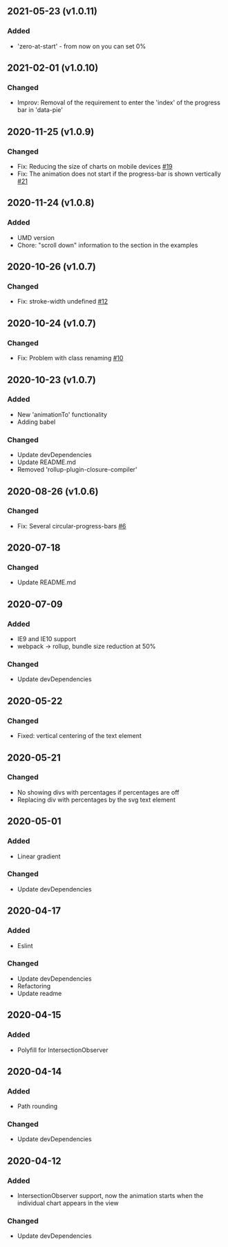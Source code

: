 ## 2021-05-23 (v1.0.11)
### Added
- 'zero-at-start' - from now on you can set 0%

## 2021-02-01 (v1.0.10)
### Changed
- Improv: Removal of the requirement to enter the 'index' of the progress bar in 'data-pie'

## 2020-11-25 (v1.0.9)
### Changed
- Fix: Reducing the size of charts on mobile devices [#19](https://github.com/tomik23/circular-progress-bar/issues/19)
- Fix: The animation does not start if the progress-bar is shown vertically [#21](https://github.com/tomik23/circular-progress-bar/issues/21)

## 2020-11-24 (v1.0.8)
### Added
- UMD version
- Chore: "scroll down" information to the section in the examples

## 2020-10-26 (v1.0.7)
### Changed
- Fix: stroke-width undefined [#12](https://github.com/tomik23/circular-progress-bar/issues/12)

## 2020-10-24 (v1.0.7)
### Changed
- Fix: Problem with class renaming [#10](https://github.com/tomik23/circular-progress-bar/issues/10)

## 2020-10-23 (v1.0.7)
### Added
- New 'animationTo' functionality
- Adding babel

### Changed
- Update devDependencies
- Update README.md
- Removed 'rollup-plugin-closure-compiler'

## 2020-08-26 (v1.0.6)
### Changed
- Fix: Several circular-progress-bars [#6](https://github.com/tomik23/circular-progress-bar/issues/6)

## 2020-07-18
### Changed
- Update README.md

## 2020-07-09
### Added
- IE9 and IE10 support
- webpack -> rollup, bundle size reduction at 50%

### Changed
- Update devDependencies

## 2020-05-22
### Changed
- Fixed: vertical centering of the text element

## 2020-05-21
### Changed
- No showing divs with percentages if percentages are off
- Replacing div with percentages by the svg text element

## 2020-05-01
### Added
- Linear gradient

### Changed
- Update devDependencies

## 2020-04-17
### Added
- Eslint

### Changed
- Update devDependencies
- Refactoring
- Update readme

## 2020-04-15
### Added
- Polyfill for IntersectionObserver

## 2020-04-14
### Added
- Path rounding

### Changed
- Update devDependencies

## 2020-04-12
### Added
- IntersectionObserver support, now the animation starts when the individual chart appears in the view

### Changed
- Update devDependencies
